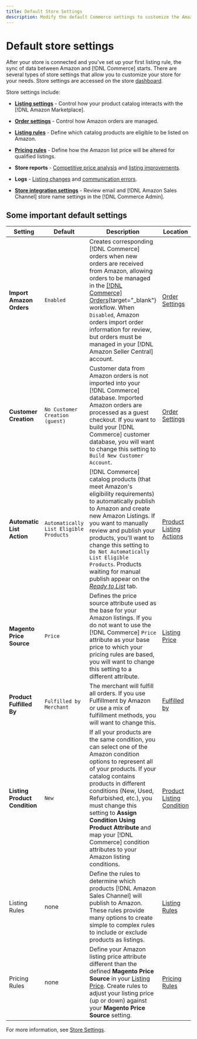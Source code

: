 ```yaml
---
title: Default Store Settings
description: Modify the default Commerce settings to customize the Amazon Sales Channel for your store. 
---
```


# Default store settings

After your store is connected and you've set up your first listing rule, the sync of data between Amazon and [!DNL Commerce] starts. There are several types of store settings that allow you to customize your store for your needs. Store settings are accessed on the store [dashboard](./amazon-store-dashboard.md).

Store settings include:

- [**Listing settings**](./listing-settings.md) - Control how your product catalog interacts with the [!DNL Amazon Marketplace].

- [**Order settings**](./order-settings.md) - Control how Amazon orders are managed.

- [**Listing rules**](./listing-rules.md) - Define which catalog products are eligible to be listed on Amazon.

- [**Pricing rules**](./pricing-products.md) - Define how the Amazon list price will be altered for qualified listings.

- **Store reports** - [Competitive price analysis](./competitive-price-analysis.md) and [listing improvements](./listing-improvements.md).
- **Logs** - [Listing changes](./listing-changes-log.md) and [communication errors](./communication-errors-log.md).

- [**Store integration settings**](./store-integration-settings.md) - Review email and [!DNL Amazon Sales Channel] store name settings in the [!DNL Commerce Admin].

## Some important default settings

|Setting|Default|Description|Location|
|--- |--- |--- |--- |
|**Import Amazon Orders**|`Enabled`|Creates corresponding [!DNL Commerce] orders when new orders are received from Amazon, allowing orders to be managed in the [[!DNL Commerce] Orders](https://docs.magento.com/user-guide/sales/orders.html){target="_blank"} workflow. When `Disabled`, Amazon orders import order information for review, but orders must be managed in your [!DNL Amazon Seller Central] account.|[Order Settings](./order-settings.md)|
|**Customer Creation**|`No Customer Creation (guest)`|Customer data from Amazon orders is not imported into your [!DNL Commerce] database. Imported Amazon orders are processed as a guest checkout. If you want to build your [!DNL Commerce] customer database, you will want to change this setting to `Build New Customer Account`.|[Order Settings](./order-settings.md)|
|**Automatic List Action**|`Automatically List Eligible Products`|[!DNL Commerce] catalog products (that meet Amazon's eligibility requirements) to automatically publish to Amazon and create new Amazon Listings. If you want to manually review and publish your products, you'll want to change this setting to `Do Not Automatically List Eligible Products`. Products waiting for manual publish appear on the [_Ready to List_](./ready-to-list.md) tab.|[Product Listing Actions](./product-listing-actions.md)|
|**Magento Price Source**|`Price`|Defines the price source attribute used as the base for your Amazon listings. If you do not want to use the [!DNL Commerce] `Price` attribute as your base price to which your pricing rules are based, you will want to change this setting to a different attribute.|[Listing Price](./listing-price.md)|
|**Product Fulfilled By**|`Fulfilled by Merchant`|The merchant will fulfill all orders. If you use Fulfillment by Amazon or use a mix of fulfillment methods, you will want to change this.|[Fulfilled by](./listing-price.md)|
|**Listing Product Condition**|`New`|If all your products are the same condition, you can select one of the Amazon condition options to represent all of your products. If your catalog contains products in different conditions (New, Used, Refurbished, etc.), you must change this setting to **Assign Condition Using Product Attribute** and map your [!DNL Commerce] condition attributes to your Amazon listing conditions.|[Product Listing Condition](./product-listing-condition.md)|
|Listing Rules|none|Define the rules to determine which products [!DNL Amazon Sales Channel] will publish to Amazon. These rules provide many options to create simple to complex rules to include or exclude products as listings.|[Listing Rules](./listing-rules.md)|
|Pricing Rules|none|Define your Amazon listing price attribute different than the defined **Magento Price Source** in your [Listing Price](./listing-price.md). Create rules to adjust your listing price (up or down) against your **Magento Price Source** setting.|[Pricing Rules](./pricing-products.md)|

For more information, see [Store Settings](./ob-store-review.md).

